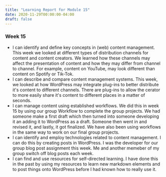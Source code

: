 ```yaml
---
title: "Learning Report for Module 15"
date: 2020-11-29T00:00:00-04:00
draft: false
---
```


### Week 15
-  I can identify and define key concepts in (web) content management.
This week we looked at different types of distribution channels for content and content creators. We learned how these channels may affect
the presentation of content and how they may differ from channel to channel. For example, content on YouTube, may look different than
content on Spotify or Tik-Tok. 
- I can describe and compare content management systems.
This week, we looked at how WordPress may integrate plug-ins to better distribute it's content to different channels. There are
plug-ins to allow the cerator to more easily share it's content to different places in a matter of seconds. 
- I can manage content using established workflows.
We did this in week 15 by using our group Workflow to complete the group projects. We had someone make
a first draft which then turned into someone developing it an adding it to WordPress as a draft. Someone
then went in and revised it, and lastly, it got finalized. We have also been using workflows in the same 
way to work on our final group projects. 
- I can identify and employ technologies related to content management.
I can do this by creating posts in WordPress. I was the developer for our group blog post assignment this
week. Me and another memeber of my group switch off blog posts each week. 
- I can find and use resources for self-directed learning.
I have done this in the past by using my resources to learn new markdown elements and to post things onto
WordPress before I had known how to really use it.  
